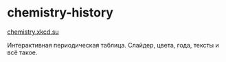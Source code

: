 # chemistry-history
<a href="https://chemistry.xkcd.su/">chemistry.xkcd.su</a>

Интерактивная периодическая таблица. Слайдер, цвета, года, тексты и всё такое.
